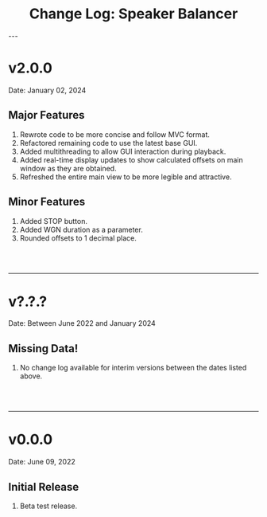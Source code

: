 <h1 style="text-align: center;">Change Log: Speaker Balancer</h1>
---

# v2.0.0

Date: January 02, 2024

## Major Features
1. Rewrote code to be more concise and follow MVC format.
2. Refactored remaining code to use the latest base GUI.
3. Added multithreading to allow GUI interaction during playback.
4. Added real-time display updates to show calculated offsets on main window as they are obtained.
5. Refreshed the entire main view to be more legible and attractive.

## Minor Features
1. Added STOP button.
2. Added WGN duration as a parameter.
3. Rounded offsets to 1 decimal place.
<br>
<br>

---

# v?.?.?

Date: Between June 2022 and January 2024

## Missing Data!
1. No change log available for interim versions between the dates listed above. 
<br>
<br>

---

# v0.0.0

Date: June 09, 2022

## Initial Release
1. Beta test release.
<br>
<br>
